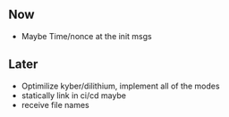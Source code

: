 ## Now

- Maybe Time/nonce at the init msgs

## Later

- Optimilize kyber/dilithium, implement all of the modes
- statically link in ci/cd maybe
- receive file names
